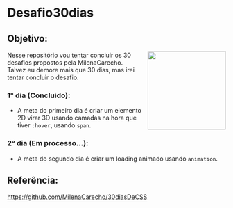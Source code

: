 # Desafio30dias
## Objetivo:
<div>
  <img align="right" width="180px" src="https://gifs.eco.br/wp-content/uploads/2023/03/imagens-de-emoji-joinha-png-16.png">
  <p>Nesse repositório vou tentar concluir os 30 desafios propostos pela MilenaCarecho.
    <br> Talvez eu demore mais que 30 dias, mas irei tentar concluir o desafio.</p>
</div>

### 1° dia (Concluido):
- A meta do primeiro dia é criar um elemento 2D virar 3D usando camadas na hora que tiver `:hover`, usando `span`.

### 2° dia (Em processo...):
- A meta do segundo dia é criar um loading animado usando `animation`.


## Referência:
https://github.com/MilenaCarecho/30diasDeCSS